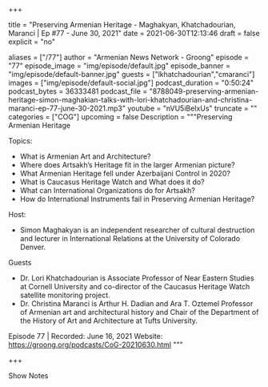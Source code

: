 
+++

title = "Preserving Armenian Heritage - Maghakyan, Khatchadourian, Maranci | Ep #77 - June 30, 2021"
date = 2021-06-30T12:13:46
draft = false
explicit = "no"

aliases = ["/77"]
author = "Armenian News Network - Groong"
episode = "77"
episode_image = "img/episode/default.jpg"
episode_banner = "img/episode/default-banner.jpg"
guests = ["lkhatchadourian","cmaranci"]
images = ["img/episode/default-social.jpg"]
podcast_duration = "0:50:24"
podcast_bytes = 36333481
podcast_file = "8788049-preserving-armenian-heritage-simon-maghakian-talks-with-lori-khatchadourian-and-christina-maranci-ep-77-june-30-2021.mp3"
youtube = "nVU5iBeIxUs"
truncate = ""
categories = ["COG"]
upcoming = false
Description = """Preserving Armenian Heritage

Topics:
* What is Armenian Art and Architecture?
* Where does Artsakh’s Heritage fit in the larger Armenian picture?
* What Armenian Heritage fell under Azerbaijani Control in 2020?
* What is Caucasus Heritage Watch and What does it do?
* What can International Organizations do for Artsakh?
* How do International Instruments fail in Preserving Armenian Heritage? 

Host:
* Simon Maghakyan is an independent researcher of cultural destruction and lecturer in International Relations at the University of Colorado Denver.

Guests
* Dr. Lori Khatchadourian is Associate Professor of Near Eastern Studies at Cornell University and co-director of the Caucasus Heritage Watch satellite monitoring project. 
* Dr. Christina Maranci is Arthur H. Dadian and Ara T. Oztemel Professor of Armenian art and architectural history and Chair of the Department of the History of Art and Architecture at Tufts University. 


Episode 77 | Recorded: June 16, 2021 
Website: https://groong.org/podcasts/CoG-20210630.html
"""

+++

Show Notes

